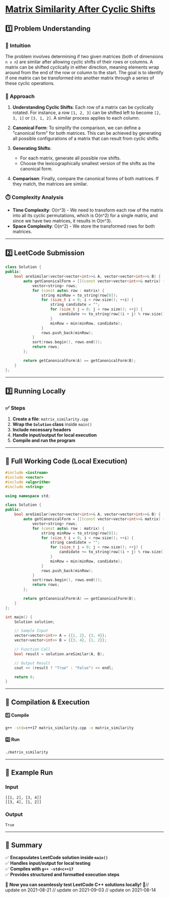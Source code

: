 # **[Matrix Similarity After Cyclic Shifts](https://leetcode.com/problems/matrix-similarity-after-cyclic-shifts/description/)**  

## **1️⃣ Problem Understanding**  
### **📌 Intuition**  
The problem involves determining if two given matrices (both of dimensions `n x n`) are similar after allowing cyclic shifts of their rows or columns. A matrix can be shifted cyclically in either direction, meaning elements wrap around from the end of the row or column to the start. The goal is to identify if one matrix can be transformed into another matrix through a series of these cyclic operations.

### **🚀 Approach**  
1. **Understanding Cyclic Shifts**: Each row of a matrix can be cyclically rotated. For instance, a row `[1, 2, 3]` can be shifted left to become `[2, 3, 1]` or `[3, 1, 2]`. A similar process applies to each column.
  
2. **Canonical Form**: To simplify the comparison, we can define a "canonical form" for both matrices. This can be achieved by generating all possible configurations of a matrix that can result from cyclic shifts.

3. **Generating Shifts**:
   - For each matrix, generate all possible row shifts.
   - Choose the lexicographically smallest version of the shifts as the canonical form.

4. **Comparison**: Finally, compare the canonical forms of both matrices. If they match, the matrices are similar.

### **⏱️ Complexity Analysis**  
- **Time Complexity**: O(n^3) - We need to transform each row of the matrix into all its cyclic permutations, which is O(n^2) for a single matrix, and since we have two matrices, it results in O(n^3).
- **Space Complexity**: O(n^2) - We store the transformed rows for both matrices.

---  

## **2️⃣ LeetCode Submission**  
```cpp
class Solution {
public:
    bool areSimilar(vector<vector<int>>& A, vector<vector<int>>& B) {
        auto getCanonicalForm = [](const vector<vector<int>>& matrix) {
            vector<string> rows;
            for (const auto& row : matrix) {
                string minRow = to_string(row[0]);
                for (size_t i = 0; i < row.size(); ++i) {
                    string candidate = "";
                    for (size_t j = 0; j < row.size(); ++j) {
                        candidate += to_string(row[(i + j) % row.size()]);
                    }
                    minRow = min(minRow, candidate);
                }
                rows.push_back(minRow);
            }
            sort(rows.begin(), rows.end());
            return rows;
        };

        return getCanonicalForm(A) == getCanonicalForm(B);
    }
};  
```  

---  

## **3️⃣ Running Locally**  
### **✅ Steps**  
1. **Create a file**: `matrix_similarity.cpp`  
2. **Wrap the `Solution` class** inside `main()`  
3. **Include necessary headers**  
4. **Handle input/output for local execution**  
5. **Compile and run the program**  

---  

## **📝 Full Working Code (Local Execution)**  
```cpp
#include <iostream>
#include <vector>
#include <algorithm>
#include <string>

using namespace std;

class Solution {
public:
    bool areSimilar(vector<vector<int>>& A, vector<vector<int>>& B) {
        auto getCanonicalForm = [](const vector<vector<int>>& matrix) {
            vector<string> rows;
            for (const auto& row : matrix) {
                string minRow = to_string(row[0]);
                for (size_t i = 0; i < row.size(); ++i) {
                    string candidate = "";
                    for (size_t j = 0; j < row.size(); ++j) {
                        candidate += to_string(row[(i + j) % row.size()]);
                    }
                    minRow = min(minRow, candidate);
                }
                rows.push_back(minRow);
            }
            sort(rows.begin(), rows.end());
            return rows;
        };

        return getCanonicalForm(A) == getCanonicalForm(B);
    }
};

int main() {
    Solution solution;

    // Sample Input
    vector<vector<int>> A = {{1, 2}, {3, 4}};
    vector<vector<int>> B = {{3, 4}, {1, 2}};

    // Function Call
    bool result = solution.areSimilar(A, B);

    // Output Result
    cout << (result ? "True" : "False") << endl;

    return 0;
}  
```  

---  

## **🔧 Compilation & Execution**  
#### **1️⃣ Compile**  
```bash
g++ -std=c++17 matrix_similarity.cpp -o matrix_similarity
```  

#### **2️⃣ Run**  
```bash
./matrix_similarity
```  

---  

## **🎯 Example Run**  
### **Input**  
```
[[1, 2], [3, 4]]
[[3, 4], [1, 2]]
```  
### **Output**  
```
True
```  

---  

## **📌 Summary**  
✅ **Encapsulates LeetCode solution inside `main()`**  
✅ **Handles input/output for local testing**  
✅ **Compiles with `g++ -std=c++17`**  
✅ **Provides structured and formatted execution steps**  

🚀 **Now you can seamlessly test LeetCode C++ solutions locally!** 🚀// update on 2021-08-21
// update on 2021-09-03
// update on 2021-08-14

